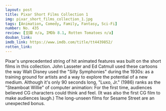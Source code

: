 ```yaml
---
layout: post 
title: Pixar Short Films Collection 1
img: pixar_short_films_collection_1.jpg
tags: [Animation, Comedy, Family, Fantasy, Sci-Fi]
number: No. 435
review: [豆瓣 n/a, IMDb 8.1, Rotten Tomatoes n/a]
douban_link: 
imdb_link: https://www.imdb.com/title/tt4439852/
rotten_link: 
---
```


Pixar's unprecedented string of hit animated features was built on the short films in this collection. John Lasseter and Ed Catmull used these cartoons the way Walt Disney used the "Silly Symphonies" during the 1930s: as a training ground for artists and a way to explore the potential of a new medium. Although it's only 90 seconds long, "Luxo, Jr." (1986) ranks as the "Steamboat Willie" of computer animation: For the first time, audiences believed CG characters could think and feel. (It was also the first CG film to make audiences laugh.) The long-unseen films for Sesame Street are an unexpected bonus.